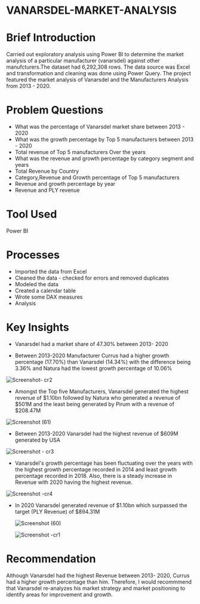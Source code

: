 # VANARSDEL-MARKET-ANALYSIS


# Brief Introduction
Carried out exploratory analysis using Power BI to determine the market analysis of a particular 
manufacturer (vanarsdel) against other manufcturers.The dataset had 6,292,308 rows. The data source
was Excel and transformation and cleaning was done using Power Query. The project featured the market
analysis of Vanarsdel and the Manufacturers Analysis from 2013 - 2020.

# Problem Questions
* What was the percentage of Vanarsdel market share between 2013 - 2020
* What was the growth percentage by Top 5 manufacturers between 2013 - 2020
* Total revenue of Top 5 manufacturers Over the years
* What was the revenue and growth percentage by category segment and years
* Total Revenue by Country
* Category,Revenue and Growth percentage of Top 5 manufacturers
* Revenue and growth percentage by year
* Revenue and PLY revenue

# Tool Used
Power BI

# Processes
* Imported the data from Excel
* Cleaned the data - checked for errors and removed duplicates
* Modeled the data
* Created a calendar table
* Wrote some DAX measures
* Analysis


# Key Insights

* Vanarsdel had a market share of 47.30% between 2013- 2020

 
* Between 2013-2020 Manufacturer Currus had a higher growth percentage (17.70%) than Vanarsdel (14.34%) with the difference being 3.36%
  and Natura had the lowest growth percentage of 10.06%
  
![Screenshot- cr2](https://github.com/EstherNdu/VANARSDEL-MARKET-REPORT/assets/128849587/8cdc1168-0628-4726-aac0-174687d70109)


* Amongst the Top five Manufacturers, Vanarsdel generated the highest revenue of $1.10bn followed by Natura who generated a revenue of $501M
  and the least being generated by Pirum with a revenue of $208.47M

![Screenshot (61)](https://github.com/EstherNdu/VANARSDEL-MARKET-REPORT/assets/128849587/86f015f8-1d67-48d3-8fc5-6b935f2ee3f4)



* Between 2013-2020 Vanarsdel had the highest revenue of $609M generated by USA
  
![Screenshot - cr3](https://github.com/EstherNdu/VANARSDEL-MARKET-REPORT/assets/128849587/f669e4f8-aa61-4142-be1f-b231d890bf9f)


  
* Vanarsdel's growth percentage has been fluctuating over the years with the highest growth percentage recorded in 2014
 and least growth percentage recorded in 2018. Also, there is a steady increase in Revenue with 2020 having the highest revenue.

![Screenshot -cr4](https://github.com/EstherNdu/VANARSDEL-MARKET-REPORT/assets/128849587/d962600b-4f37-4378-a49b-6d514c81c0c7)



* In 2020 Vanarsdel generated revenue of $1.10bn which surpassed the target (PLY Revenue) of $894.31M

  ![Screenshot (60)](https://github.com/EstherNdu/VANARSDEL-MARKET-REPORT/assets/128849587/911812f7-f30d-45ae-a89e-2bd2bca4395c)

  ![Screenshot -cr1](https://github.com/EstherNdu/VANARSDEL-MARKET-REPORT/assets/128849587/a9f5ebf7-dcb5-4cf9-a09a-04ea7b6eaa7e)

# Recommendation
Although Vanarsdel had the highest Revenue between 2013- 2020, Currus had a higher growth percentage than him. 
Therefore, I would recommmend that Vanarsdel re-analyzes his market strategy and market positioning to identify areas for improvement and growth.








